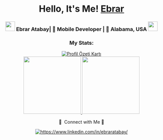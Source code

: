 <div align="center">
   <h1>  Hello, It's Me! <a href="https://ebraratabay.com">Ebrar</a></h1>
</div>
<div align="center"
   <h4></h4>
</div>

<div align="center">
   <h3>
   <img src="https://media.giphy.com/media/WUlplcMpOCEmTGBtBW/giphy.gif" width="30">  
   Ebrar Atabay| 📱 Mobile Developer | 🌆 Alabama, USA  <img src="https://media.giphy.com/media/WUlplcMpOCEmTGBtBW/giphy.gif" width="30">
   </h3>

   <h3 align="center">My Stats:</h3>
<a href="https://github.com/marytennyson">  
   <div align="center">
      <img src="http://github-profile-summary-cards.vercel.app/api/cards/profile-details?username=marytennyson&theme=omni" alt="Profil Özeti Kartı">
   </div>
  <img height="180em" src="https://github-readme-stats-eight-theta.vercel.app/api?username=marytennyson&show_icons=true&theme=omni&include_all_commits=true&count_private=true"/>
  <img height="180em" src="https://github-readme-stats-eight-theta.vercel.app/api/top-langs/?username=marytennyson&layout=compact&langs_count=8&theme=omni"/>
</a>
   
   🌸 &nbsp;Connect with Me 🌸


<a href="https://www.linkedin.com/in/ebraratabay/" target="_blank">
    <img src="https://img.shields.io/badge/%20-linkedin-f498ad" alt="https://www.linkedin.com/in/ebraratabay/">
</a>



   </a>
</div>
